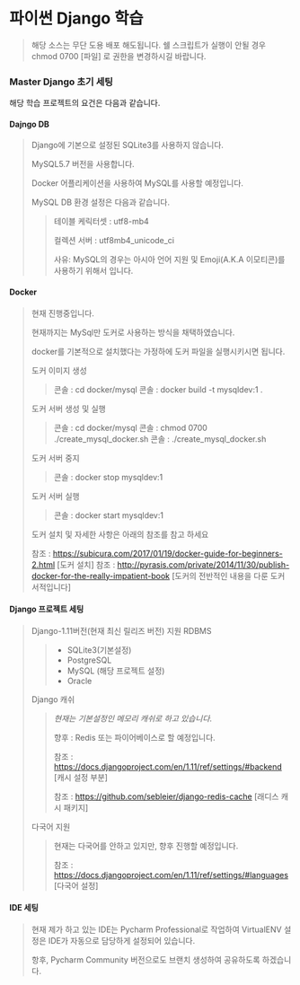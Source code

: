 # 파이썬 Django 학습
> 해당 소스는 무단 도용 배포 해도됩니다.
> 쉘 스크립트가 실행이 안될 경우 chmod 0700 [파일] 로 권한을 변경하시길 바랍니다.

### Master Django 초기 세팅
해당 학습 프로젝트의 요건은 다음과 같습니다.

#### Dajngo DB
> Django에 기본으로 설정된 SQLite3를 사용하지 않습니다.
>
> MySQL5.7 버전을 사용합니다.
>
> Docker 어플리케이션을 사용하여 MySQL를 사용할 예정입니다.
> 
> MySQL DB 환경 설정은 다음과 같습니다.
> > 테이블 케릭터셋 : utf8-mb4
> >
> > 컬렉션 서버 : utf8mb4_unicode_ci
> >
> > 사유:  MySQL의 경우는 아시아 언어 지원 및 Emoji(A.K.A 이모티콘)를 사용하기 위해서 입니다.

#### Docker
> 현재 진행중입니다.
> 
> 현재까지는 MySql만 도커로 사용하는 방식을 채택하였습니다.
>
> docker를 기본적으로 설치했다는 가정하에 도커 파일을 실행시키시면 됩니다.
> 
> 도커 이미지 생성
>> 콘솔 : cd docker/mysql
>> 콘솔 : docker build -t mysqldev:1 .
>
> 도커 서버 생성 및 실행
> > 콘솔 :  cd docker/mysql
> > 콘솔 :  chmod 0700 ./create_mysql_docker.sh
> > 콘솔 :  ./create_mysql_docker.sh
> 
> 도커 서버 중지
> > 콘솔 : docker stop mysqldev:1
>
> 도커 서버 실행
> > 콘솔 : docker start mysqldev:1
>
> 도커 설치 및 자세한 사항은 아래의 참조를 참고 하세요
>
> 참조 : https://subicura.com/2017/01/19/docker-guide-for-beginners-2.html [도커 설치]
> 참조 : http://pyrasis.com/private/2014/11/30/publish-docker-for-the-really-impatient-book [도커의 전반적인 내용을 다룬 도커 서적입니다]

#### Django 프로젝트 세팅 
> Django-1.11버전(현재 최신 릴리즈 버전) 지원 RDBMS
>> - SQLite3(기본설정)
>> - PostgreSQL
>> - MySQL (해당 프로젝트 설정)
>> - Oracle
>> 
>
> Django 캐쉬 
>> *현재는 기본설정인 메모리 캐쉬로 하고 있습니다.*
>> 
>> 향후 : Redis 또는 파이어베이스로 할 예정입니다.
>>
>> 참조 : https://docs.djangoproject.com/en/1.11/ref/settings/#backend [캐시 설정 부분]
>>
>> 참조 : https://github.com/sebleier/django-redis-cache [래디스 캐시 패키지]
>
> 다국어 지원
>> 현재는 다국어를 안하고 있지만, 향후 진행할 예정입니다.
>>
>> 참조 : https://docs.djangoproject.com/en/1.11/ref/settings/#languages [다국어 설정] 

#### IDE 세팅
> 현재 제가 하고 있는 IDE는 Pycharm Professional로 작업하여 VirtualENV 설정은 IDE가 자동으로 담당하게 설정되어 있습니다.
>
> 항후, Pycharm Community 버전으로도 브랜치 생성하여 공유하도록 하겠습니다.
